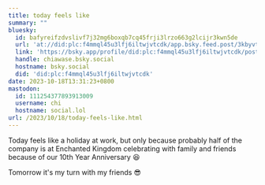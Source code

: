 ```yaml
---
title: today feels like
summary: ""
bluesky:
  id: bafyreifzdvslivf7j32mg6boxqb7cq45frji3lrzo663g2lcijr3kwn5de
  url: 'at://did:plc:f4mmql45u3lfj6iltwjvtcdk/app.bsky.feed.post/3kbyvtoaiqr2w'
  link: 'https://bsky.app/profile/did:plc:f4mmql45u3lfj6iltwjvtcdk/post/3kbyvtoaiqr2w'
  handle: chiawase.bsky.social
  hostname: bsky.social
  did: 'did:plc:f4mmql45u3lfj6iltwjvtcdk'
date: 2023-10-18T13:31:23+0800
mastodon:
  id: 111254377893913009
  username: chi
  hostname: social.lol
url: /2023/10/18/today-feels-like.html
---
```


Today feels like a holiday at work, but only because probably half of the company is at Enchanted Kingdom celebrating with family and friends because of our 10th Year Anniversary 😆

Tomorrow it's my turn with my friends 😎
